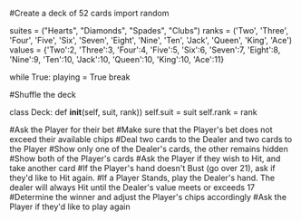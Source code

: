 #Create a deck of 52 cards
import random

suites = ("Hearts", "Diamonds", "Spades", "Clubs")
ranks = ('Two', 'Three', 'Four', 'Five', 'Six', 'Seven', 'Eight', 'Nine', 'Ten', 'Jack', 'Queen', 'King', 'Ace')
values = {'Two':2, 'Three':3, 'Four':4, 'Five':5, 'Six':6, 'Seven':7, 'Eight':8, 'Nine':9, 'Ten':10, 'Jack':10,
         'Queen':10, 'King':10, 'Ace':11}

while True:
    playing = True
    break

#Shuffle the deck

class Deck:
    def __init__(self, suit, rank))
    self.suit = suit
    self.rank = rank
    

#Ask the Player for their bet
#Make sure that the Player's bet does not exceed their available chips
#Deal two cards to the Dealer and two cards to the Player
#Show only one of the Dealer's cards, the other remains hidden
#Show both of the Player's cards
#Ask the Player if they wish to Hit, and take another card
#If the Player's hand doesn't Bust (go over 21), ask if they'd like to Hit again.
#If a Player Stands, play the Dealer's hand. The dealer will always Hit until the Dealer's value meets or exceeds 17
#Determine the winner and adjust the Player's chips accordingly
#Ask the Player if they'd like to play again
